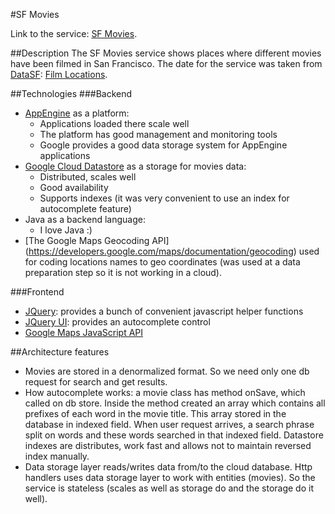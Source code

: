 #SF Movies

Link to the service: [SF Movies](http://sf-movies-1212.appspot.com/).

##Description
The SF Movies service shows places where different movies have been filmed in San Francisco. 
The date for the service was taken from [DataSF](http://www.datasf.org/): [Film Locations](https://data.sfgov.org/Arts-Culture-and-Recreation-/Film-Locations-in-San-Francisco/yitu-d5am).

##Technologies
###Backend
* [AppEngine](https://cloud.google.com/appengine/) as a platform:
    * Applications loaded there scale well
    * The platform has good management and monitoring tools
    * Google provides a good data storage system for AppEngine applications
* [Google Cloud Datastore](https://cloud.google.com/storage/) as a storage for movies data:
    * Distributed, scales well
    * Good availability
    * Supports indexes (it was very convenient to use an index for autocomplete feature)
* Java as a backend language:
    * I love Java :)
* [The Google Maps Geocoding API] (https://developers.google.com/maps/documentation/geocoding) used for coding locations names to geo coordinates
(was used at a data preparation step so it is not working in a cloud).

###Frontend
* [JQuery](https://jquery.com/): provides a bunch of convenient javascript helper functions 
* [JQuery UI](https://jqueryui.com/): provides an autocomplete control
* [Google Maps JavaScript API](https://developers.google.com/maps/documentation/javascript/)

##Architecture features
* Movies are stored in a denormalized format. So we need only one db request for search and get results.
* How autocomplete works: a movie class has method onSave, which called on db store. 
Inside the method created an array which contains all prefixes of each word in the movie title.
This array stored in the database in indexed field. When user request arrives, a search phrase split
on words and these words searched in that indexed field.
Datastore indexes are distributes, work fast and allows not to maintain reversed index manually. 
* Data storage layer reads/writes data from/to the cloud database. Http handlers uses data storage layer to work 
with entities (movies). So the service is stateless (scales as well as storage do and the storage do it well).
